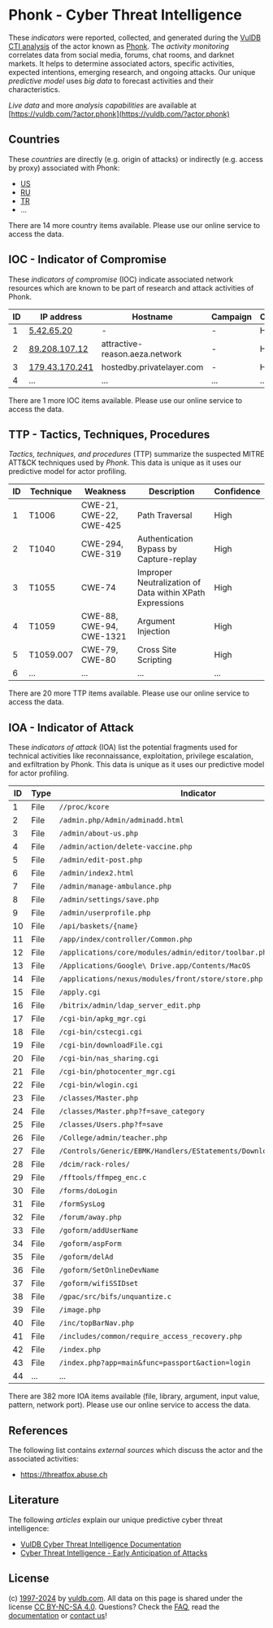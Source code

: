 # Phonk - Cyber Threat Intelligence

These _indicators_ were reported, collected, and generated during the [VulDB CTI analysis](https://vuldb.com/?kb.cti) of the actor known as [Phonk](https://vuldb.com/?actor.phonk). The _activity monitoring_ correlates data from social media, forums, chat rooms, and darknet markets. It helps to determine associated actors, specific activities, expected intentions, emerging research, and ongoing attacks. Our unique _predictive model_ uses _big data_ to forecast activities and their characteristics.

_Live data_ and more _analysis capabilities_ are available at [https://vuldb.com/?actor.phonk](https://vuldb.com/?actor.phonk)

## Countries

These _countries_ are directly (e.g. origin of attacks) or indirectly (e.g. access by proxy) associated with Phonk:

* [US](https://vuldb.com/?country.us)
* [RU](https://vuldb.com/?country.ru)
* [TR](https://vuldb.com/?country.tr)
* ...

There are 14 more country items available. Please use our online service to access the data.

## IOC - Indicator of Compromise

These _indicators of compromise_ (IOC) indicate associated network resources which are known to be part of research and attack activities of Phonk.

ID | IP address | Hostname | Campaign | Confidence
-- | ---------- | -------- | -------- | ----------
1 | [5.42.65.20](https://vuldb.com/?ip.5.42.65.20) | - | - | High
2 | [89.208.107.12](https://vuldb.com/?ip.89.208.107.12) | attractive-reason.aeza.network | - | High
3 | [179.43.170.241](https://vuldb.com/?ip.179.43.170.241) | hostedby.privatelayer.com | - | High
4 | ... | ... | ... | ...

There are 1 more IOC items available. Please use our online service to access the data.

## TTP - Tactics, Techniques, Procedures

_Tactics, techniques, and procedures_ (TTP) summarize the suspected MITRE ATT&CK techniques used by _Phonk_. This data is unique as it uses our predictive model for actor profiling.

ID | Technique | Weakness | Description | Confidence
-- | --------- | -------- | ----------- | ----------
1 | T1006 | CWE-21, CWE-22, CWE-425 | Path Traversal | High
2 | T1040 | CWE-294, CWE-319 | Authentication Bypass by Capture-replay | High
3 | T1055 | CWE-74 | Improper Neutralization of Data within XPath Expressions | High
4 | T1059 | CWE-88, CWE-94, CWE-1321 | Argument Injection | High
5 | T1059.007 | CWE-79, CWE-80 | Cross Site Scripting | High
6 | ... | ... | ... | ...

There are 20 more TTP items available. Please use our online service to access the data.

## IOA - Indicator of Attack

These _indicators of attack_ (IOA) list the potential fragments used for technical activities like reconnaissance, exploitation, privilege escalation, and exfiltration by Phonk. This data is unique as it uses our predictive model for actor profiling.

ID | Type | Indicator | Confidence
-- | ---- | --------- | ----------
1 | File | `//proc/kcore` | Medium
2 | File | `/admin.php/Admin/adminadd.html` | High
3 | File | `/admin/about-us.php` | High
4 | File | `/admin/action/delete-vaccine.php` | High
5 | File | `/admin/edit-post.php` | High
6 | File | `/admin/index2.html` | High
7 | File | `/admin/manage-ambulance.php` | High
8 | File | `/admin/settings/save.php` | High
9 | File | `/admin/userprofile.php` | High
10 | File | `/api/baskets/{name}` | High
11 | File | `/app/index/controller/Common.php` | High
12 | File | `/applications/core/modules/admin/editor/toolbar.php` | High
13 | File | `/Applications/Google\ Drive.app/Contents/MacOS` | High
14 | File | `/applications/nexus/modules/front/store/store.php` | High
15 | File | `/apply.cgi` | Medium
16 | File | `/bitrix/admin/ldap_server_edit.php` | High
17 | File | `/cgi-bin/apkg_mgr.cgi` | High
18 | File | `/cgi-bin/cstecgi.cgi` | High
19 | File | `/cgi-bin/downloadFile.cgi` | High
20 | File | `/cgi-bin/nas_sharing.cgi` | High
21 | File | `/cgi-bin/photocenter_mgr.cgi` | High
22 | File | `/cgi-bin/wlogin.cgi` | High
23 | File | `/classes/Master.php` | High
24 | File | `/classes/Master.php?f=save_category` | High
25 | File | `/classes/Users.php?f=save` | High
26 | File | `/College/admin/teacher.php` | High
27 | File | `/Controls/Generic/EBMK/Handlers/EStatements/DownloadEStatement.ashx` | High
28 | File | `/dcim/rack-roles/` | High
29 | File | `/fftools/ffmpeg_enc.c` | High
30 | File | `/forms/doLogin` | High
31 | File | `/formSysLog` | Medium
32 | File | `/forum/away.php` | High
33 | File | `/goform/addUserName` | High
34 | File | `/goform/aspForm` | High
35 | File | `/goform/delAd` | High
36 | File | `/goform/SetOnlineDevName` | High
37 | File | `/goform/wifiSSIDset` | High
38 | File | `/gpac/src/bifs/unquantize.c` | High
39 | File | `/image.php` | Medium
40 | File | `/inc/topBarNav.php` | High
41 | File | `/includes/common/require_access_recovery.php` | High
42 | File | `/index.php` | Medium
43 | File | `/index.php?app=main&func=passport&action=login` | High
44 | ... | ... | ...

There are 382 more IOA items available (file, library, argument, input value, pattern, network port). Please use our online service to access the data.

## References

The following list contains _external sources_ which discuss the actor and the associated activities:

* https://threatfox.abuse.ch

## Literature

The following _articles_ explain our unique predictive cyber threat intelligence:

* [VulDB Cyber Threat Intelligence Documentation](https://vuldb.com/?kb.cti)
* [Cyber Threat Intelligence - Early Anticipation of Attacks](https://www.scip.ch/en/?labs.20201022)

## License

(c) [1997-2024](https://vuldb.com/?kb.changelog) by [vuldb.com](https://vuldb.com/?kb.about). All data on this page is shared under the license [CC BY-NC-SA 4.0](https://creativecommons.org/licenses/by-nc-sa/4.0/). Questions? Check the [FAQ](https://vuldb.com/?kb.faq), read the [documentation](https://vuldb.com/?kb) or [contact us](https://vuldb.com/?contact)!

